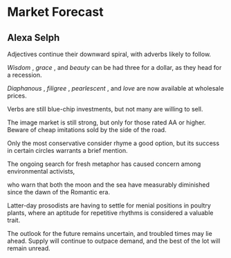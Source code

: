 # Market Forecast
## Alexa Selph
Adjectives continue
their downward spiral,
with adverbs likely to follow.

_Wisdom_ , _grace_ , and _beauty_
can be had three for a dollar,
as they head for a recession.

_Diaphanous_ , _filigree_ ,
_pearlescent_ , and _love_
are now available
at wholesale prices.

Verbs are still blue-chip investments,
but not many are willing to sell.

The image market is still strong,
but only for those rated AA or higher.
Beware of cheap imitations
sold by the side of the road.

Only the most conservative
consider rhyme a good option,
but its success in certain circles
warrants a brief mention.

The ongoing search for fresh
metaphor has caused concern
among environmental activists,

who warn that both the moon and the sea
have measurably diminished
since the dawn of the Romantic era.

Latter-day prosodists are having to settle
for menial positions in poultry plants,
where an aptitude for repetitive rhythms
is considered a valuable trait.

The outlook for the future remains uncertain,
and troubled times may lie ahead.
Supply will continue to outpace demand,
and the best of the lot will remain unread.